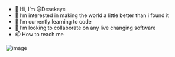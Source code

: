 - 👋 Hi, I’m @Desekeye
- 👀 I’m interested in making the world a little better than i found it
- 🌱 I’m currently learning to code
- 💞️ I’m looking to collaborate on any live changing software
- 📫 How to reach me 

<!---
Desekeye/Desekeye is a ✨ special ✨ repository because its `README.md` (this file) appears on your GitHub profile.
You can click the Preview link to take a look at your changes.
--->
![image](https://user-images.githubusercontent.com/106808436/204573321-ba6568df-9921-43c1-9b17-2a04fbc1e093.png)

